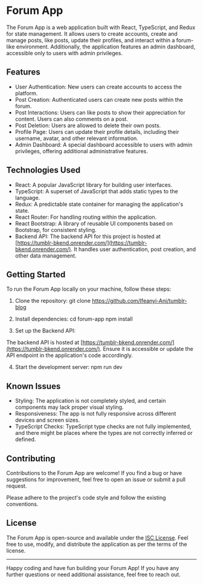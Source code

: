 # Forum App

The Forum App is a web application built with React, TypeScript, and Redux for
state management. It allows users to create accounts, create and manage posts,
like posts, update their profiles, and interact within a forum-like environment.
Additionally, the application features an admin dashboard, accessible only to
users with admin privileges.

## Features

- User Authentication: New users can create accounts to access the platform.
- Post Creation: Authenticated users can create new posts within the forum.
- Post Interactions: Users can like posts to show their appreciation for
  content. Users can also comments on a post.
- Post Deletion: Users are allowed to delete their own posts.
- Profile Page: Users can update their profile details, including their
  username, avatar, and other relevant information.
- Admin Dashboard: A special dashboard accessible to users with admin
  privileges, offering additional administrative features.

## Technologies Used

- React: A popular JavaScript library for building user interfaces.
- TypeScript: A superset of JavaScript that adds static types to the language.
- Redux: A predictable state container for managing the application's state.
- React Router: For handling routing within the application.
- React Bootstrap: A library of reusable UI components based on Bootstrap, for
  consistent styling.
- Backend API: The backend API for this project is hosted at
  [https://tumblr-bkend.onrender.com/](https://tumblr-bkend.onrender.com/). It handles user
  authentication, post creation, and other data management.

## Getting Started

To run the Forum App locally on your machine, follow these steps:

1. Clone the repository: git clone https://github.com/Ifeanyi-Ani/tumblr-blog

2. Install dependencies: cd forum-app npm install

3. Set up the Backend API:

The backend API is hosted at [https://tumblr-bkend.onrender.com/](https://tumblr-bkend.onrender.com/).
Ensure it is accessible or update the API endpoint in the application's code
accordingly.

4. Start the development server: npm run dev

## Known Issues

- Styling: The application is not completely styled, and certain components may
  lack proper visual styling.
- Responsiveness: The app is not fully responsive across different devices and
  screen sizes.
- TypeScript Checks: TypeScript type checks are not fully implemented, and there
  might be places where the types are not correctly inferred or defined.

## Contributing

Contributions to the Forum App are welcome! If you find a bug or have
suggestions for improvement, feel free to open an issue or submit a pull
request.

Please adhere to the project's code style and follow the existing conventions.

## License

The Forum App is open-source and available under the [ISC License](LICENSE).
Feel free to use, modify, and distribute the application as per the terms of the
license.

---

Happy coding and have fun building your Forum App! If you have any further
questions or need additional assistance, feel free to reach out.
